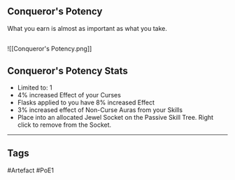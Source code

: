 ## Conqueror's Potency
What you earn is almost as important as what you take.
##
![[Conqueror's Potency.png]]
## Conqueror's Potency Stats
- Limited to: 1
- 4% increased Effect of your Curses
- Flasks applied to you have 8% increased Effect
- 3% increased effect of Non-Curse Auras from your Skills
- Place into an allocated Jewel Socket on the Passive Skill Tree. Right click to remove from the Socket.


---
## Tags
#Artefact
#PoE1